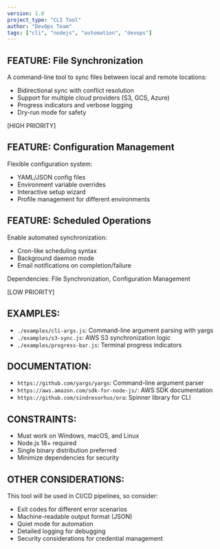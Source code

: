 ```yaml
---
version: 1.0
project_type: "CLI Tool"
author: "DevOps Team"
tags: ["cli", "nodejs", "automation", "devops"]
---
```


## FEATURE: File Synchronization

A command-line tool to sync files between local and remote locations:

- Bidirectional sync with conflict resolution
- Support for multiple cloud providers (S3, GCS, Azure)
- Progress indicators and verbose logging
- Dry-run mode for safety

[HIGH PRIORITY]

## FEATURE: Configuration Management

Flexible configuration system:

- YAML/JSON config files
- Environment variable overrides
- Interactive setup wizard
- Profile management for different environments

## FEATURE: Scheduled Operations

Enable automated synchronization:

- Cron-like scheduling syntax
- Background daemon mode
- Email notifications on completion/failure

Dependencies: File Synchronization, Configuration Management

[LOW PRIORITY]

## EXAMPLES:

- `./examples/cli-args.js`: Command-line argument parsing with yargs
- `./examples/s3-sync.js`: AWS S3 synchronization logic
- `./examples/progress-bar.js`: Terminal progress indicators

## DOCUMENTATION:

- `https://github.com/yargs/yargs`: Command-line argument parser
- `https://aws.amazon.com/sdk-for-node-js/`: AWS SDK documentation
- `https://github.com/sindresorhus/ora`: Spinner library for CLI

## CONSTRAINTS:

- Must work on Windows, macOS, and Linux
- Node.js 18+ required
- Single binary distribution preferred
- Minimize dependencies for security

## OTHER CONSIDERATIONS:

This tool will be used in CI/CD pipelines, so consider:
- Exit codes for different error scenarios
- Machine-readable output format (JSON)
- Quiet mode for automation
- Detailed logging for debugging
- Security considerations for credential management